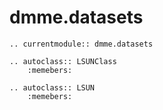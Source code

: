 # dmme.datasets

```{eval-rst}
.. currentmodule:: dmme.datasets

.. autoclass:: LSUNClass
    :memebers:

.. autoclass:: LSUN
    :memebers:
```

